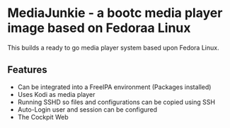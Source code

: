 # MediaJunkie -  a bootc media player image based on Fedoraa Linux

This builds a ready to go media player system based upon Fedora Linux.

## Features

* Can be integrated into a FreeIPA environment (Packages installed)
* Uses Kodi as media player
* Running SSHD so files and configurations can be copied using SSH
* Auto-Login user and session can be configured
* The Cockpit Web
